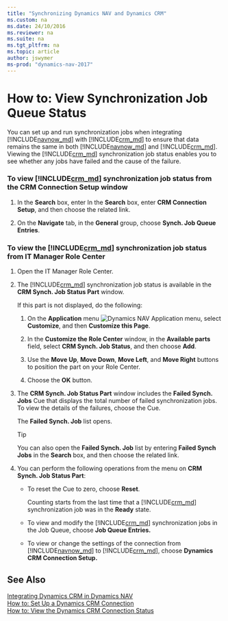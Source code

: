 ```yaml
---
title: "Synchronizing Dynamics NAV and Dynamics CRM"
ms.custom: na
ms.date: 24/10/2016
ms.reviewer: na
ms.suite: na
ms.tgt_pltfrm: na
ms.topic: article
author: jswymer
ms-prod: "dynamics-nav-2017"
---
```

# How to: View Synchronization Job Queue Status
You can set up and run synchronization jobs when integrating [!INCLUDE[navnow_md](includes/navnow_md.md)] with [!INCLUDE[crm_md](includes/crm_md.md)] to ensure that data remains the same in both [!INCLUDE[navnow_md](includes/navnow_md.md)] and [!INCLUDE[crm_md](includes/crm_md.md)]. Viewing the [!INCLUDE[crm_md](includes/crm_md.md)] synchronization job status enables you to see whether any jobs have failed and the cause of the failure.  

### To view [!INCLUDE[crm_md](includes/crm_md.md)] synchronization job status from the CRM Connection Setup window  

1.  In the **Search** box, enter In the **Search** box, enter **CRM Connection Setup**, and then choose the related link.  

2.  On the **Navigate** tab, in the **General** group, choose **Synch. Job Queue Entries**.  

### To view the [!INCLUDE[crm_md](includes/crm_md.md)] synchronization job status from IT Manager Role Center  

1.  Open the IT Manager Role Center.  

2.  The [!INCLUDE[crm_md](includes/crm_md.md)] synchronization job status is available in the **CRM Synch. Job Status Part** window.  

     If this part is not displayed, do the following:  

    1.  On the **Application** menu ![Dynamics NAV Application menu](/media/ApplicationMenuIcon.png "RTC\_ApplicationMenu"), select **Customize**, and then **Customize this Page**.  

    2.  In the **Customize the Role Center** window, in the **Available parts** field, select **CRM Synch. Job Status**, and then choose **Add**.  

    3.  Use the **Move Up**, **Move Down**, **Move Left**, and **Move Right** buttons to position the part on your Role Center.  

    4.  Choose the **OK** button.  

3.  The **CRM Synch. Job Status Part** window includes the **Failed Synch. Jobs** Cue that displays the total number of failed synchronization jobs. To view the details of the failures, choose the Cue.  

     The **Failed Synch. Job** list opens.  

    > [!TIP]  
    >  You can also open the **Failed Synch. Job** list by entering **Failed Synch Jobs** in the **Search** box, and then choose the related link.  

4.  You can perform the following operations from the menu on **CRM Synch. Job Status Part**:  

    -   To reset the Cue to zero, choose **Reset**.  

         Counting starts from the last time that a [!INCLUDE[crm_md](includes/crm_md.md)] synchronization job was in the **Ready** state.  

    -   To view and modify the [!INCLUDE[crm_md](includes/crm_md.md)] synchronization jobs in the Job Queue, choose **Job Queue Entries.**  

    -   To view or change the settings of the connection from [!INCLUDE[navnow_md](includes/navnow_md.md)] to [!INCLUDE[crm_md](includes/crm_md.md)], choose **Dynamics CRM Connection Setup.**  

## See Also  
 [Integrating Dynamics CRM in Dynamics NAV](Integrating-Dynamics-CRM-in-Dynamics-NAV.md)   
 [How to: Set Up a Dynamics CRM Connection](How-to-Set-Up-a-Dynamics-CRM-Connection.md)   
 [How to: View the Dynamics CRM Connection Status](How-to-view-dynamics-crm-connection-status.md)
